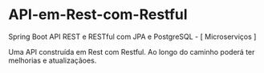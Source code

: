 # API-em-Rest-com-Restful
Spring Boot API REST e RESTful com JPA e PostgreSQL - [ Microserviços ]

Uma API construída em Rest com Restful.
Ao longo do caminho poderá ter melhorias e atualizaçãoes.
